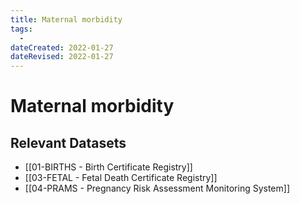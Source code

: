 ```yaml
---
title: Maternal morbidity
tags:
  - 
dateCreated: 2022-01-27
dateRevised: 2022-01-27
---
```

# Maternal morbidity
## Relevant Datasets
- [[01-BIRTHS - Birth Certificate Registry]]
- [[03-FETAL - Fetal Death Certificate Registry]]
- [[04-PRAMS - Pregnancy Risk Assessment Monitoring System]]